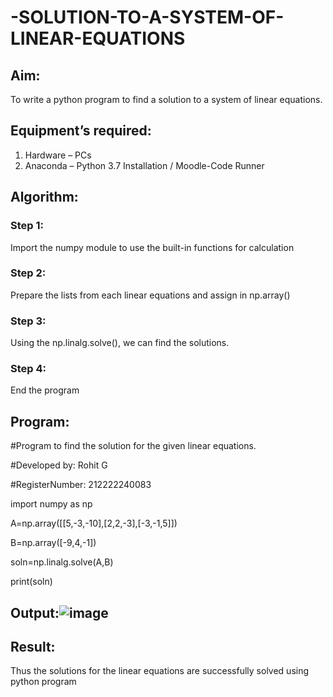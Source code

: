 # -SOLUTION-TO-A-SYSTEM-OF-LINEAR-EQUATIONS
## Aim:
To write a python program to find a solution to a system of linear equations.
## Equipment’s required:
1. 	Hardware – PCs
2. 	Anaconda – Python 3.7 Installation / Moodle-Code Runner
## Algorithm:
### Step 1: 
Import the numpy module to use the built-in functions for calculation
### Step 2: 
Prepare the lists from each linear equations and assign in np.array()
### Step 3: 
Using the np.linalg.solve(), we can find the solutions.
### Step 4: 
End the program
## Program:



#Program to find the solution for the given linear equations.

#Developed by: Rohit G

#RegisterNumber: 212222240083

import numpy as np

A=np.array([[5,-3,-10],[2,2,-3],[-3,-1,5]])

B=np.array([-9,4,-1])

soln=np.linalg.solve(A,B)

print(soln)


## Output:![image](https://github.com/rohitgunasekaran/-SOLUTION-TO-A-SYSTEM-OF-LINEAR-EQUATIONS/assets/119404546/17229d76-185a-4488-9732-0a2ad3402ff0)

## Result: 
Thus the solutions for the linear equations are successfully solved using python program

